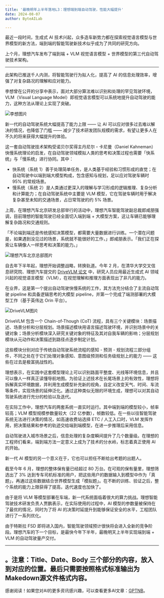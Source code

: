 ```yaml
---
title: '最晚明年上半年落地L3：理想端到端自动驾驶，性能大幅提升'
date: 2024-08-07
author: ByteAILab

---
```


最近一段时间，生成式 AI 技术兴起，众多造车新势力都在探索视觉语言模型与世界模型的新方法，端到端的智能驾驶新技术似乎成为了共同的研究方向。

上个月，理想汽车发布了端到端 + VLM 视觉语言模型 + 世界模型的第三代自动驾驶技术架构。

---
此架构已推送千人内测，将智能驾驶行为拟人化，提高了 AI 的信息处理效率，增强了对复杂路况的理解和应对能力。

李想曾在公开的分享中表示，面对大部分算法难以识别和处理的罕见驾驶环境，VLM（Visual Language Model）即视觉语言模型可以系统地提升自动驾驶的能力，这种方法从理论上实现了突破。

![李想图片](https://image.jiqizhixin.com/uploads/editor/3ccf7282-7265-4a43-b474-e450044f2cd0/GIF_%E6%9D%8E%E6%83%B3_ez.gif)

新一代的自动驾驶系统大幅提高了能力上限 —— 让 AI 可以应对很多过去难以解决的情况，也降低了门槛 —— 减少了技术研发团队规模的需求，有望让更多人在不久的将来获得大幅提升的体验。

这一套自动驾驶技术架构受诺贝尔奖得主丹尼尔・卡尼曼（Daniel Kahneman）快慢系统理论的启发，在自动驾驶领域模拟人类的思考和决策过程也需要「快系统」与「慢系统」进行协同。其中：

- 快系统（系统 1）善于处理简单任务，是人类基于经验和习惯形成的直觉；在自动驾驶中以端到端大模型构成，包含感知与规划，足以应对驾驶车辆时 95% 的常规场景。
- 慢系统（系统 2）是人类通过更深入的理解与学习形成的逻辑推理、复杂分析和计算能力；在自动驾驶系统中主要是 VLM 模型，它在驾驶车辆时用于解决复杂甚至未知的交通场景，占日常驾驶的约 5% 场景。

上周，在理想汽车北京研发总部举行的活动中，理想汽车智能驾驶副总裁郎咸朋强调，目前理想的智能驾驶已经全面切入端到端 + 大模型方案，这让车辆已能够理解复杂路况和交通规则。

「不论端到端还是传统感知决策模型，都需要大量数据进行训练。一个潜在问题是，如果遇到没见过的场景，系统就不能很好的工作，」郎咸朋表示。「我们正在探索让车辆像人一样思考和决策的能力。」

![理想汽车北京总部图片](https://image.jiqizhixin.com/uploads/editor/8b3b3399-5e05-4d10-b964-c1ce04c05a69/%E7%90%86%E6%83%B3%E5%8C%97%E4%BA%AC%E6%80%BB%E9%83%A8.png)

自去年下半年起，理想开始调整战略，转换轨道。今年 2 月，在清华大学交叉信息研究院、理想汽车提交的 [DriveVLM 论文](https://www.jiqizhixin.com/articles/2024-02-23) 中，研究人员应用最近生成式 AI 领域兴起的视觉语言模型（VLM），在视觉理解和推理方面表现出了非凡的能力。 

在业界，这是第一个提出自动驾驶快慢系统的工作，其方法充分结合了主流自动驾驶 pipeline 和具备逻辑思考的大模型 pipeline，并第一个完成了端测部署的大模型工作（基于英伟达 Orin 平台）。

![DriveVLM图片](https://image.jiqizhixin.com/uploads/editor/fc63aa83-106e-4c65-99ce-3b50284fa166/GIF_driveVLM_ez.gif)

DriveVLM 包含一个 Chain-of-Though (CoT) 流程，具有三个关键模块：场景描述、场景分析和分层规划。场景描述模块用语言描述驾驶环境，并识别场景中的关键对象；场景分析模块深入研究关键对象的特征及其对自我车辆的影响；分层规划模块从元动作和决策描述到路径点逐步制定计划。

这些模块分别对应于传统自动驾驶系统流程的感知 - 预测 - 规划流程三部分组件，不同之处在于它们处理对象感知、意图级预测和任务级规划上的能力 —— 这些在过去是极富挑战性的。

理想表示，在实践中这套模型理论上可以识别路面平整度、光线等环境信息，并且可以像人一样真正读懂导航地图。为验证上述技术在长尾场景上的有效性，理想将拆解真实环境数据，并利用生成模型补充新的视角，自定义改变天气、时间、车流等条件，实现场景的延伸泛化。通过这种类似无限的环境生成，理想可以对其自动驾驶系统进行充分的检验以及迭代。

在实际工作中，理想汽车的两套系统一直实时运行。其中端到端的模型较小，帧率较高；VLM 模型规模参数量较大（22 亿参数），帧数较低。在一些以往智能驾驶系统无法进行决策的情况，如高速收费站选择 ETC / 人工入口时，VLM 发挥作用，把决策结果和参考的轨迹交给端到端模型，在进一步推理后采用信息。

自动驾驶进入城市场景之后，信息处理的复杂度瞬间提升了几个数量级。在理想的工程师们看来，端到端方法一定意义上成为了技术的分水岭，标志着真正使用 AI 的开始。

新一代 AI 模型的另一个意义在于，它也可以担任不断给出考题的出题人。

截至今年 6 月，理想的整体保有量已经超过 80 万台。在可观的保有量里，理想筛选出了 3% 达到专车司机标准的用户，把这些用户的数据输入到模型中作为「真题」，再通过这些数据结合世界模型生成「模拟题」。在不断的训练、验证之后，整个系统的能力上限获得了提高，迭代速度也加快了。

由于是将 VLM 等模型部署在车端，新一代系统面临着很大的算力挑战。理想智能驾驶技术研发负责人贾鹏表示，在实际使用的过程中，AI 模型的参数量被保持在了最优的情况，同时为了将 AI 的决策时延提升到能够保证安全的水平，工程团队进行了一系列优化。

由于特斯拉 FSD 即将进入国内，智能驾驶领域预计很快将会进入全新的竞争阶段。理想汽车的下一个目标，是最快今年下半年，最晚明天上半年实现端到端 + VLM 的自动驾驶量产交付。

---

。注意：Title、Date、Body 三个部分的内容，放入到对应的位置。最后只需要按照格式标准输出为Makedown源文件格式内容。
---
感谢阅读！如果您对AI的更多资讯感兴趣，可以查看更多AI文章：[GPTNB](https://gptnb.com)。